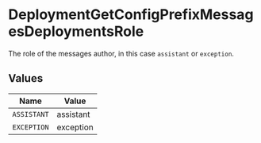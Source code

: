 # DeploymentGetConfigPrefixMessagesDeploymentsRole

The role of the messages author, in this case `assistant` or `exception`.


## Values

| Name        | Value       |
| ----------- | ----------- |
| `ASSISTANT` | assistant   |
| `EXCEPTION` | exception   |